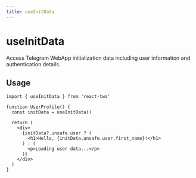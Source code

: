 ```yaml
---
title: useInitData
---
```


# useInitData

Access Telegram WebApp initialization data including user information and authentication details.

## Usage

```tsx
import { useInitData } from 'react-twa'

function UserProfile() {
  const initData = useInitData()

  return (
    <div>
      {initData?.unsafe.user ? (
        <h1>Hello, {initData.unsafe.user.first_name}!</h1>
      ) : (
        <p>Loading user data...</p>
      )}
    </div>
  )
}